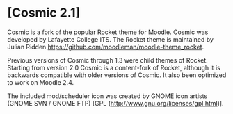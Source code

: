 # [Cosmic 2.1]

Cosmic is a fork of the popular Rocket theme for Moodle. Cosmic was developed by Lafayette College ITS. The Rocket theme is maintained by Julian Ridden <https://github.com/moodleman/moodle-theme_rocket>.

Previous versions of Cosmic through 1.3 were child themes of Rocket. Starting from version 2.0 Cosmic is a content-fork of Rocket, although it is backwards compatible with older versions of Cosmic. It also been optimized to work on Moodle 2.4.

The included mod/scheduler icon was created by GNOME icon artists (GNOME SVN / GNOME FTP) [GPL (<http://www.gnu.org/licenses/gpl.html>)].

